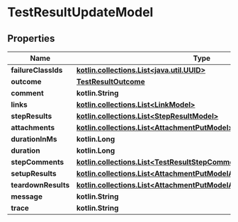 
# TestResultUpdateModel

## Properties
| Name | Type | Description | Notes |
| ------------ | ------------- | ------------- | ------------- |
| **failureClassIds** | [**kotlin.collections.List&lt;java.util.UUID&gt;**](java.util.UUID.md) |  |  [optional] |
| **outcome** | [**TestResultOutcome**](TestResultOutcome.md) |  |  [optional] |
| **comment** | **kotlin.String** |  |  [optional] |
| **links** | [**kotlin.collections.List&lt;LinkModel&gt;**](LinkModel.md) |  |  [optional] |
| **stepResults** | [**kotlin.collections.List&lt;StepResultModel&gt;**](StepResultModel.md) |  |  [optional] |
| **attachments** | [**kotlin.collections.List&lt;AttachmentPutModel&gt;**](AttachmentPutModel.md) |  |  [optional] |
| **durationInMs** | **kotlin.Long** |  |  [optional] |
| **duration** | **kotlin.Long** |  |  [optional] |
| **stepComments** | [**kotlin.collections.List&lt;TestResultStepCommentPutModel&gt;**](TestResultStepCommentPutModel.md) |  |  [optional] |
| **setupResults** | [**kotlin.collections.List&lt;AttachmentPutModelAutoTestStepResultsModel&gt;**](AttachmentPutModelAutoTestStepResultsModel.md) |  |  [optional] |
| **teardownResults** | [**kotlin.collections.List&lt;AttachmentPutModelAutoTestStepResultsModel&gt;**](AttachmentPutModelAutoTestStepResultsModel.md) |  |  [optional] |
| **message** | **kotlin.String** |  |  [optional] |
| **trace** | **kotlin.String** |  |  [optional] |



